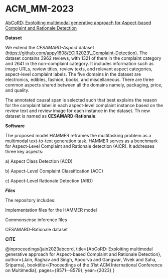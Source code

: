 # ACM_MM-2023

[AbCoRD: Exploiting multimodal generative approach for Aspect-based Complaint and Rationale Detection](https://dl.acm.org/doi/10.1145/3581783.3613776)

**Dataset**

We extend the _CESAMARD-Aspect_ dataset (https://github.com/appy1608/ECIR2023\_Complaint-Detection). The dataset contains 3962 reviews, with 1321 of them in the complaint category and 2641 in the non-complaint category. It includes information such as image URLs, review titles, review texts, and relevant aspect categories, aspect-level complaint labels. The five domains in the dataset are electronics, edibles, fashion, books, and miscellaneous. There are three common aspects shared between all the domains namely, packaging, price, and quality. 

The annotated causal span is selected such that best explains the reason for the complaint label in each aspect-level complaint instance based on the review text and review image for each instance in the dataset. Th new dataset is named as **CESAMARD-Rationale**.


**Software**

The proposed model HAMMER reframes the multitasking problem as a multimodal text-to-text generation task. HAMMER serves as a benchmark for Aspect-Level Complaint and Rationale detection (AlCR). It addresses three key aspects:

a) Aspect Class Detection (ACD) 

b) Aspect-Level Complaint Classification (ACC)

c) Aspect-Level Rationale Detection (ARD)


**_Files_**

The repository includes:

Implementation files for the HAMMER model

Commonsense inference files

CESAMARD-Rationale dataset

      
**CITE**

@inproceedings{jain2023abcord,
  title={AbCoRD: Exploiting multimodal generative approach for Aspect-based Complaint and Rationale Detection},
  author={Jain, Raghav and Singh, Apoorva and Gangwar, Vivek and Saha, Sriparna},
  booktitle={Proceedings of the 31st ACM International Conference on Multimedia},
  pages={8571--8579},
  year={2023}
}
